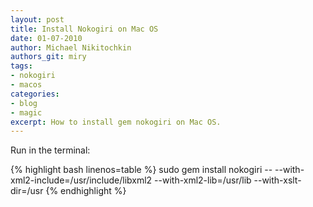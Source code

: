 ```yaml
---
layout: post
title: Install Nokogiri on Mac OS
date: 01-07-2010
author: Michael Nikitochkin
authors_git: miry
tags:
- nokogiri
- macos
categories:
- blog
- magic
excerpt: How to install gem nokogiri on Mac OS.
---
```


Run in the terminal:

{% highlight bash linenos=table %}
sudo gem install nokogiri -- --with-xml2-include=/usr/include/libxml2 --with-xml2-lib=/usr/lib --with-xslt-dir=/usr
{% endhighlight %}
